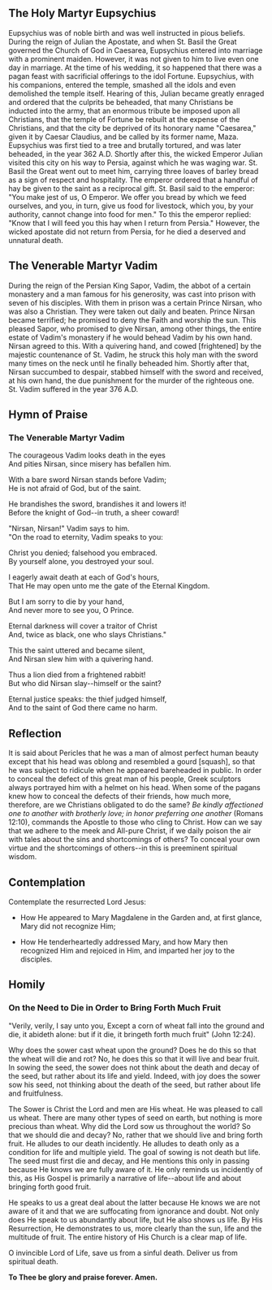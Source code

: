 ## The Holy Martyr Eupsychius

Eupsychius was of noble birth and was well instructed in pious beliefs. During the reign of Julian the Apostate, and when St. Basil the Great governed the Church of God in Caesarea, Eupsychius entered into marriage with a prominent maiden. However, it was not given to him to live even one day in marriage. At the time of his wedding, it so happened that there was a pagan feast with sacrificial offerings to the idol Fortune. Eupsychius, with his companions, entered the temple, smashed all the idols and even demolished the temple itself. Hearing of this, Julian became greatly enraged and ordered that the culprits be beheaded, that many Christians be inducted into the army, that an enormous tribute be imposed upon all Christians, that the temple of Fortune be rebuilt at the expense of the Christians, and that the city be deprived of its honorary name "Caesarea," given it by Caesar Claudius, and be called by its former name, Maza. Eupsychius was first tied to a tree and brutally tortured, and was later beheaded, in the year 362 A.D. Shortly after this, the wicked Emperor Julian visited this city on his way to Persia, against which he was waging war. St. Basil the Great went out to meet him, carrying three loaves of barley bread as a sign of respect and hospitality. The emperor ordered that a handful of hay be given to the saint as a reciprocal gift. St. Basil said to the emperor: "You make jest of us, O Emperor. We offer you bread by which we feed ourselves, and you, in turn, give us food for livestock, which you, by your authority, cannot change into food for men." To this the emperor replied: "Know that I will feed you this hay when I return from Persia." However, the wicked apostate did not return from Persia, for he died a deserved and unnatural death.

  

## The Venerable Martyr Vadim

During the reign of the Persian King Sapor, Vadim, the abbot of a certain monastery and a man famous for his generosity, was cast into prison with seven of his disciples. With them in prison was a certain Prince Nirsan, who was also a Christian. They were taken out daily and beaten. Prince Nirsan became terrified; he promised to deny the Faith and worship the sun. This pleased Sapor, who promised to give Nirsan, among other things, the entire estate of Vadim's monastery if he would behead Vadim by his own hand. Nirsan agreed to this. With a quivering hand, and cowed [frightened] by the majestic countenance of St. Vadim, he struck this holy man with the sword many times on the neck until he finally beheaded him. Shortly after that, Nirsan succumbed to despair, stabbed himself with the sword and received, at his own hand, the due punishment for the murder of the righteous one. St. Vadim suffered in the year 376 A.D.

  

## Hymn of Praise

### The Venerable Martyr Vadim

The courageous Vadim looks death in the eyes  
And pities Nirsan, since misery has befallen him.  

With a bare sword Nirsan stands before Vadim;  
He is not afraid of God, but of the saint.  

He brandishes the sword, brandishes it and lowers it!  
Before the knight of God--in truth, a sheer coward!  

"Nirsan, Nirsan!" Vadim says to him.  
"On the road to eternity, Vadim speaks to you:  

Christ you denied; falsehood you embraced.  
By yourself alone, you destroyed your soul.  

I eagerly await death at each of God's hours,  
That He may open unto me the gate of the Eternal Kingdom.  

But I am sorry to die by your hand,  
And never more to see you, O Prince.  

Eternal darkness will cover a traitor of Christ  
And, twice as black, one who slays Christians."  

This the saint uttered and became silent,  
And Nirsan slew him with a quivering hand.  

Thus a lion died from a frightened rabbit!  
But who did Nirsan slay--himself or the saint?  

Eternal justice speaks: the thief judged himself,  
And to the saint of God there came no harm.  

  

## Reflection

It is said about Pericles that he was a man of almost perfect human beauty except that his head was oblong and resembled a gourd [squash], so that he was subject to ridicule when he appeared bareheaded in public. In order to conceal the defect of this great man of his people, Greek sculptors always portrayed him with a helmet on his head. When some of the pagans knew how to conceal the defects of their friends, how much more, therefore, are we Christians obligated to do the same? *Be kindly affectioned one to another with brotherly love; in honor preferring one another* (Romans 12:10), commands the Apostle to those who cling to Christ. How can we say that we adhere to the meek and All-pure Christ, if we daily poison the air with tales about the sins and shortcomings of others? To conceal your own virtue and the shortcomings of others--in this is preeminent spiritual wisdom.

  

## Contemplation

Contemplate the resurrected Lord Jesus:  

- How He appeared to Mary Magdalene in the Garden and, at first glance, Mary did not recognize Him;  

- How He tenderheartedly addressed Mary, and how Mary then recognized Him and rejoiced in Him, and imparted her joy to the disciples.  

  

## Homily

### On the Need to Die in Order to Bring Forth Much Fruit

"Verily, verily, I say unto you, Except a corn of wheat fall into the ground and die, it abideth alone: but if it die, it bringeth forth much fruit" (John 12:24).

Why does the sower cast wheat upon the ground? Does he do this so that the wheat will die and rot? No, he does this so that it will live and bear fruit. In sowing the seed, the sower does not think about the death and decay of the seed, but rather about its life and yield. Indeed, with joy does the sower sow his seed, not thinking about the death of the seed, but rather about life and fruitfulness.

The Sower is Christ the Lord and men are His wheat. He was pleased to call us wheat. There are many other types of seed on earth, but nothing is more precious than wheat. Why did the Lord sow us throughout the world? So that we should die and decay? No, rather that we should live and bring forth fruit. He alludes to our death incidently. He alludes to death only as a condition for life and multiple yield. The goal of sowing is not death but life. The seed must first die and decay, and He mentions this only in passing because He knows we are fully aware of it. He only reminds us incidently of this, as His Gospel is primarily a narrative of life--about life and about bringing forth good fruit. 

He speaks to us a great deal about the latter because He knows we are not aware of it and that we are suffocating from ignorance and doubt. Not only does He speak to us abundantly about life, but He also shows us life. By His Resurrection, He demonstrates to us, more clearly than the sun, life and the multitude of fruit. The entire history of His Church is a clear map of life.

O invincible Lord of Life, save us from a sinful death. Deliver us from spiritual death.

**To Thee be glory and praise forever. Amen.**
